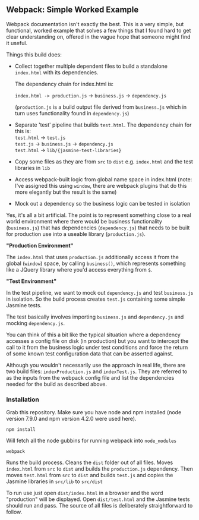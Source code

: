 
## Webpack: Simple Worked Example

Webpack documentation isn't exactly the best. This is a very simple, but functional,
worked example that solves a few things that I found hard to get clear understanding on,
offered in the vague hope that someone might find it useful.

Things this build does:

*	Collect together multiple dependent files to build a standalone `index.html`
	with its dependencies.  
	
	The dependency chain for index.html is:  
	
	`index.html -> production.js` -> `business.js` -> `dependency.js` 
	
	(`production.js` is a build output file derived from `business.js` which in turn uses functionality found in `dependency.js`)  

*	Separate 'test' pipeline that builds `test.html`. The dependency chain for
	this is:  
	`test.html` -> `test.js`  
	`test.js` -> `business.js` -> `dependency.js`  
	`test.html` -> `lib/{jasmine-test-libraries}`   

*	Copy some files as they are from `src` to `dist`  e.g. `index.html` and the test libraries in `lib`

*	Access webpack-built logic from global name space in index.html (note: I've assigned this using `window`, there are webpack plugins that do this more elegantly but the result is the same) 

*	Mock out a dependency so the business logic can be tested in isolation  

Yes, it's all a bit artificial. The point is to represent something close to a real world environment where there would be business functionality (`business.js`) that has dependencies (`dependency.js`) that needs to be built for production use into a useable library (`production.js`).  

**"Production Environment"**  

The `index.html` that uses `production.js` additionally access it from the global (`window`) space, by calling `business()`, which represents something like a JQuery library where you'd access everything from `$`.

**"Test Environment"**  

In the test pipeline, we want to mock out `dependency.js` and test `business.js` in isolation. So the build process creates `test.js` containing some simple Jasmine tests.

The test basically involves importing `business.js` and `dependency.js` and mocking `dependency.js`.

You can think of this a bit like the typical situation where a dependency accesses a config file on disk (in production) but you want to intercept the call to it from the business logic under test conditions and force the return of some known test configuration data that can be asserted against.

Although you wouldn't necessarily use the approach in real life, there are two build files: `indexProduction.js` and `indexTest.js`. They are referred to as the inputs from the webpack config file and list the dependencies needed for the build as described above.

### Installation

Grab this repository. Make sure you have node and npm installed (node version 7.9.0 and npm version 4.2.0 were used here).

`npm install` 

Will fetch all the node gubbins for running webpack into `node_modules`

`webpack`

Runs the build process. Cleans the `dist` folder out of all files. Moves `index.html` from `src` to `dist` and builds the `production.js` dependency. Then moves `test.html` from `src` to `dist` and builds `test.js` and copies the Jasmine libraries in `src/lib` to `src/dist`

To run use just open `dist/index.html` in a browser and the word "production" will be displayed. Open `dist/test.html` and the Jasmine tests should run and pass. The source of all files is deliberately straightforward to follow.
